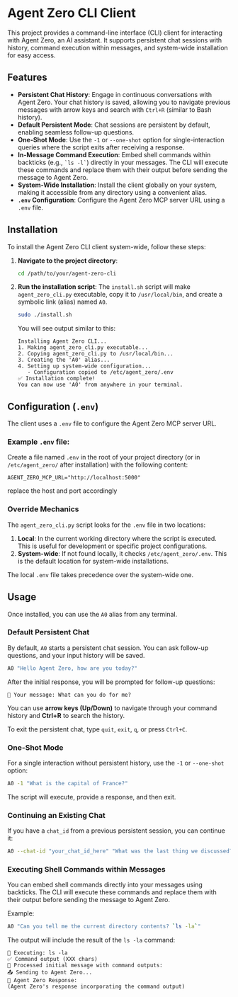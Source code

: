 # Agent Zero CLI Client

This project provides a command-line interface (CLI) client for interacting with Agent Zero, an AI assistant. It supports persistent chat sessions with history, command execution within messages, and system-wide installation for easy access.

## Features

-   **Persistent Chat History**: Engage in continuous conversations with Agent Zero. Your chat history is saved, allowing you to navigate previous messages with arrow keys and search with `Ctrl+R` (similar to Bash history).
-   **Default Persistent Mode**: Chat sessions are persistent by default, enabling seamless follow-up questions.
-   **One-Shot Mode**: Use the `-1` or `--one-shot` option for single-interaction queries where the script exits after receiving a response.
-   **In-Message Command Execution**: Embed shell commands within backticks (e.g., `` `ls -l` ``) directly in your messages. The CLI will execute these commands and replace them with their output before sending the message to Agent Zero.
-   **System-Wide Installation**: Install the client globally on your system, making it accessible from any directory using a convenient alias.
-   **`.env` Configuration**: Configure the Agent Zero MCP server URL using a `.env` file.

## Installation

To install the Agent Zero CLI client system-wide, follow these steps:

1.  **Navigate to the project directory**:
    ```bash
    cd /path/to/your/agent-zero-cli
    ```

2.  **Run the installation script**:
    The `install.sh` script will make `agent_zero_cli.py` executable, copy it to `/usr/local/bin`, and create a symbolic link (alias) named `A0`.

    ```bash
    sudo ./install.sh
    ```

    You will see output similar to this:
    ```
    Installing Agent Zero CLI...
    1. Making agent_zero_cli.py executable...
    2. Copying agent_zero_cli.py to /usr/local/bin...
    3. Creating the 'A0' alias...
    4. Setting up system-wide configuration...
       - Configuration copied to /etc/agent_zero/.env
    ✅ Installation complete!
    You can now use 'A0' from anywhere in your terminal.
    ```

## Configuration (`.env`)

The client uses a `.env` file to configure the Agent Zero MCP server URL.

### Example `.env` file:

Create a file named `.env` in the root of your project directory (or in `/etc/agent_zero/` after installation) with the following content:

```dotenv
AGENT_ZERO_MCP_URL="http://localhost:5000"
```
replace the host and port accordingly

### Override Mechanics

The `agent_zero_cli.py` script looks for the `.env` file in two locations:

1.  **Local**: In the current working directory where the script is executed. This is useful for development or specific project configurations.
2.  **System-wide**: If not found locally, it checks `/etc/agent_zero/.env`. This is the default location for system-wide installations.

The local `.env` file takes precedence over the system-wide one.

## Usage

Once installed, you can use the `A0` alias from any terminal.

### Default Persistent Chat

By default, `A0` starts a persistent chat session. You can ask follow-up questions, and your input history will be saved.

```bash
A0 "Hello Agent Zero, how are you today?"
```

After the initial response, you will be prompted for follow-up questions:

```
💬 Your message: What can you do for me?
```

You can use **arrow keys (Up/Down)** to navigate through your command history and **Ctrl+R** to search the history.

To exit the persistent chat, type `quit`, `exit`, `q`, or press `Ctrl+C`.

### One-Shot Mode

For a single interaction without persistent history, use the `-1` or `--one-shot` option:

```bash
A0 -1 "What is the capital of France?"
```

The script will execute, provide a response, and then exit.

### Continuing an Existing Chat

If you have a `chat_id` from a previous persistent session, you can continue it:

```bash
A0 --chat-id "your_chat_id_here" "What was the last thing we discussed?"
```

### Executing Shell Commands within Messages

You can embed shell commands directly into your messages using backticks. The CLI will execute these commands and replace them with their output before sending the message to Agent Zero.

Example:

```bash
A0 "Can you tell me the current directory contents? `ls -la`"
```

The output will include the result of the `ls -la` command:

```
🔧 Executing: ls -la
✅ Command output (XXX chars)
📝 Processed initial message with command outputs:
📤 Sending to Agent Zero...
📨 Agent Zero Response:
(Agent Zero's response incorporating the command output)